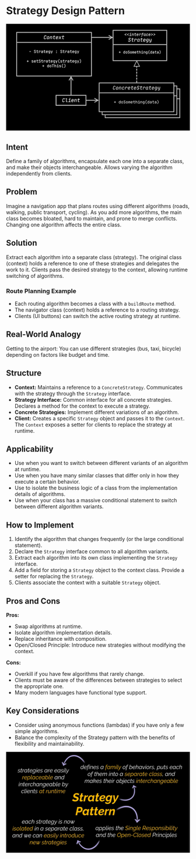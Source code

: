 # Strategy Design Pattern

![Diagram](./image/diagram.png)
## Intent

Define a family of algorithms, encapsulate each one into a separate class, and make their objects interchangeable. Allows varying the algorithm independently from clients.

## Problem

Imagine a navigation app that plans routes using different algorithms (roads, walking, public transport, cycling). As you add more algorithms, the main class becomes bloated, hard to maintain, and prone to merge conflicts. Changing one algorithm affects the entire class.

## Solution

Extract each algorithm into a separate class (strategy). The original class (context) holds a reference to one of these strategies and delegates the work to it. Clients pass the desired strategy to the context, allowing runtime switching of algorithms.

### Route Planning Example

*   Each routing algorithm becomes a class with a `buildRoute` method.
*   The navigator class (context) holds a reference to a routing strategy.
*   Clients (UI buttons) can switch the active routing strategy at runtime.

## Real-World Analogy

Getting to the airport: You can use different strategies (bus, taxi, bicycle) depending on factors like budget and time.

## Structure

*   **Context:** Maintains a reference to a `ConcreteStrategy`. Communicates with the strategy through the `Strategy` interface.
*   **Strategy Interface:** Common interface for all concrete strategies. Declares a method for the context to execute a strategy.
*   **Concrete Strategies:** Implement different variations of an algorithm.
*   **Client:** Creates a specific `Strategy` object and passes it to the `Context`. The `Context` exposes a setter for clients to replace the strategy at runtime.

## Applicability

*   Use when you want to switch between different variants of an algorithm at runtime.
*   Use when you have many similar classes that differ only in how they execute a certain behavior.
*   Use to isolate the business logic of a class from the implementation details of algorithms.
*   Use when your class has a massive conditional statement to switch between different algorithm variants.

## How to Implement

1.  Identify the algorithm that changes frequently (or the large conditional statement).
2.  Declare the `Strategy` interface common to all algorithm variants.
3.  Extract each algorithm into its own class implementing the `Strategy` interface.
4.  Add a field for storing a `Strategy` object to the context class. Provide a setter for replacing the `Strategy`.
5.  Clients associate the context with a suitable `Strategy` object.

## Pros and Cons

**Pros:**

*   Swap algorithms at runtime.
*   Isolate algorithm implementation details.
*   Replace inheritance with composition.
*   Open/Closed Principle: Introduce new strategies without modifying the context.

**Cons:**

*   Overkill if you have few algorithms that rarely change.
*   Clients must be aware of the differences between strategies to select the appropriate one.
*   Many modern languages have functional type support.

## Key Considerations

*   Consider using anonymous functions (lambdas) if you have only a few simple algorithms.
*   Balance the complexity of the Strategy pattern with the benefits of flexibility and maintainability.

![FinalNote](./image/finalnote.png)